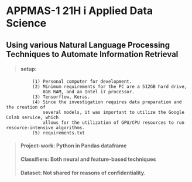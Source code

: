 
# APPMAS-1 21H i Applied Data Science
## Using various Natural Language Processing Techniques to Automate Information Retrieval

> #### setup: 
              (1) Personal computer for development.
              (2) Minimum requirements for the PC are a 512GB hard drive,
                  8GB RAM, and an Intel i7 processor.
              (3) Tensorflow, Keras.
              (4) Since the investigation requires data preparation and the creation of 
                  several models, it was important to utilize the Google Colab service, which 
                  allows for the utilization of GPU/CPU resources to run resource-intensive algorithms.
              (5) requirements.txt
> #### Project-work: Python in Pandas dataframe
> #### Classifiers: Both neural and feature-based techniques
> #### Dataset: Not shared for reasons of confidentiality.
